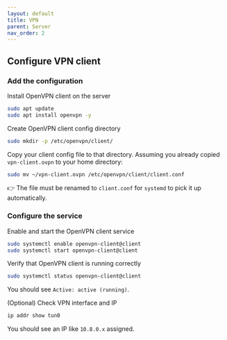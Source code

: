 ```yaml
---
layout: default
title: VPN
parent: Server
nav_order: 2
---
```


## Configure VPN client

### Add the configuration

Install OpenVPN client on the server

```bash
sudo apt update
sudo apt install openvpn -y
```

Create OpenVPN client config directory

```bash
sudo mkdir -p /etc/openvpn/client/
```

Copy your client config file to that directory. Assuming you already copied `vpn-client.ovpn` to your home directory:

```bash
sudo mv ~/vpn-client.ovpn /etc/openvpn/client/client.conf
```

👉 The file must be renamed to `client.conf` for `systemd` to pick it up automatically.

### Configure the service

Enable and start the OpenVPN client service

```bash
sudo systemctl enable openvpn-client@client
sudo systemctl start openvpn-client@client
```

Verify that OpenVPN client is running correctly

```bash
sudo systemctl status openvpn-client@client
```

You should see `Active: active (running)`.

(Optional) Check VPN interface and IP

```bash
ip addr show tun0
```

You should see an IP like `10.8.0.x` assigned.
